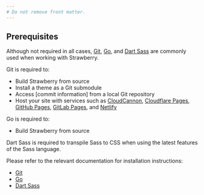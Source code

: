 ```yaml
---
# Do not remove front matter.
---
```


## Prerequisites

Although not required in all cases, [Git], [Go], and [Dart Sass] are commonly used when working with Strawberry.

Git is required to:

- Build Strawberry from source
- Install a theme as a Git submodule
- Access [commit information] from a local Git repository
- Host your site with services such as [CloudCannon], [Cloudflare Pages], [GitHub Pages], [GitLab Pages], and [Netlify]

Go is required to:

- Build Strawberry from source

Dart Sass is required to transpile Sass to CSS when using the latest features of the Sass language.

Please refer to the relevant documentation for installation instructions:

- [Git][git install]
- [Go][go install]
- [Dart Sass][dart sass install]

[cloudcannon]: https://cloudcannon.com/
[cloudflare pages]: https://pages.cloudflare.com/
[dart sass install]: /hugo-pipes/transpile-sass-to-css/#dart-sass
[dart sass]: https://sass-lang.com/dart-sass
[git install]: https://git-scm.com/book/en/v2/Getting-Started-Installing-Git
[git]: https://git-scm.com/
[github pages]: https://pages.github.com/
[gitlab pages]: https://docs.gitlab.com/ee/user/project/pages/
[go install]: https://go.dev/doc/install
[go]: https://go.dev/
[netlify]: https://www.netlify.com/
